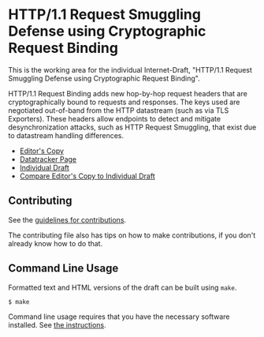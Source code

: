 <!-- regenerate: off (set to off if you edit this file) -->

# HTTP/1.1 Request Smuggling Defense using Cryptographic Request Binding

This is the working area for the individual Internet-Draft, "HTTP/1.1 Request
Smuggling Defense using Cryptographic Request Binding".

HTTP/1.1 Request Binding adds new hop-by-hop request headers that are
cryptographically bound to requests and responses. The keys used are negotiated
out-of-band from the HTTP datastream (such as via TLS Exporters). These headers
allow endpoints to detect and mitigate desynchronization attacks, such as HTTP
Request Smuggling, that exist due to datastream handling differences.

* [Editor's Copy](https://enygren.github.io/draft-nygren-httpbis-http11-request-binding/#go.draft-nygren-httpbis-http11-request-binding.html)
* [Datatracker Page](https://datatracker.ietf.org/doc/draft-nygren-httpbis-http11-request-binding)
* [Individual Draft](https://datatracker.ietf.org/doc/html/draft-nygren-httpbis-http11-request-binding)
* [Compare Editor's Copy to Individual Draft](https://enygren.github.io/draft-nygren-httpbis-http11-request-binding/#go.draft-nygren-httpbis-http11-request-binding.diff)


## Contributing

See the
[guidelines for contributions](https://github.com/enygren/draft-nygren-httpbis-http11-request-binding/blob/main/CONTRIBUTING.md).

The contributing file also has tips on how to make contributions, if you
don't already know how to do that.

## Command Line Usage

Formatted text and HTML versions of the draft can be built using `make`.

```sh
$ make
```

Command line usage requires that you have the necessary software installed.  See
[the instructions](https://github.com/martinthomson/i-d-template/blob/main/doc/SETUP.md).

